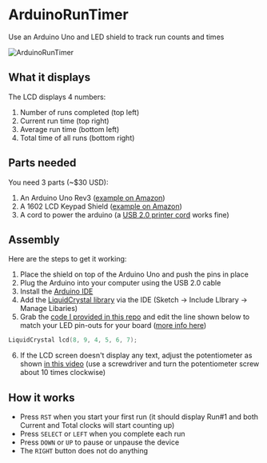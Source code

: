 # ArduinoRunTimer
Use an Arduino Uno and LED shield to track run counts and times

![ArduinoRunTimer](https://user-images.githubusercontent.com/2483481/164128789-5f9cea70-ba18-41d5-93e3-46811c47ee9f.jpg)

## What it displays
The LCD displays 4 numbers:
1. Number of runs completed (top left)
2. Current run time (top right)
3. Average run time (bottom left)
4. Total time of all runs (bottom right)

## Parts needed
You need 3 parts (~$30 USD):
1. An Arduino Uno Rev3 ([example on Amazon](https://www.amazon.com/dp/B008GRTSV6))
2. A 1602 LCD Keypad Shield ([example on Amazon](https://www.amazon.com/dp/B00OGYXN8C))
3. A cord to power the arduino (a [USB 2.0 printer cord](https://www.amazon.com/AmazonBasics-USB-2-0-Cable-Male/dp/B00NH11KIK) works fine)

## Assembly
Here are the steps to get it working:
1. Place the shield on top of the Arduino Uno and push the pins in place
2. Plug the Arduino into your computer using the USB 2.0 cable
3. Install the [Arduino IDE](https://www.arduino.cc/en/software)
4. Add the [LiquidCrystal library](https://www.arduino.cc/reference/en/libraries/liquidcrystal/) via the IDE (Sketch -> Include LIbrary -> Manage Libaries)
5. Grab the [code I provided in this repo](https://github.com/EvanDSays/ArduinoRunTimer/blob/main/ArduinoRunTimer.ino) and edit the line shown below to match your LED pin-outs for your board ([more info here](https://www.arduino.cc/reference/en/libraries/liquidcrystal/liquidcrystal/))
  ```cpp
  LiquidCrystal lcd(8, 9, 4, 5, 6, 7);  
  ```
6. If the LCD screen doesn't display any text, adjust the potentiometer as shown [in this video](https://www.youtube.com/watch?v=hsJOVG_5pMI) (use a screwdriver and turn the potentiometer screw about 10 times clockwise)

## How it works
- Press `RST` when you start your first run (it should display Run#1 and both Current and Total clocks will start counting up)
- Press `SELECT` or `LEFT` when you complete each run
- Press `DOWN` or `UP` to pause or unpause the device
- The `RIGHT` button does not do anything
